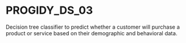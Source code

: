 # PROGIDY_DS_03
Decision tree classifier to predict whether a customer will purchase a product or service based on their demographic and behavioral data. 

